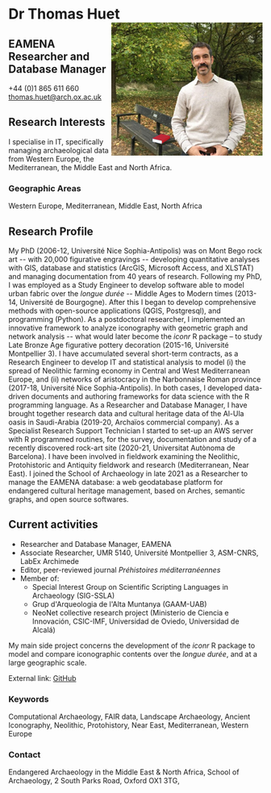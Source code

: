 # Dr Thomas Huet <img src="www/OX_SoA_profile.jpg" width='300px' align="right"/>

## EAMENA Researcher and Database Manager

+44 (0)1 865 611 660
thomas.huet@arch.ox.ac.uk

## Research Interests

I specialise in IT, specifically managing archaeological data from Western Europe, the Mediterranean, the Middle East and North Africa.

### Geographic Areas

Western Europe, Mediterranean, Middle East, North Africa

## Research Profile

My PhD (2006-12, Université Nice Sophia-Antipolis) was on Mont Bego rock art -- with 20,000 figurative engravings -- developing quantitative analyses with GIS, database and statistics (ArcGIS, Microsoft Access, and XLSTAT) and managing documentation from 40 years of research. Following my PhD, I was employed as a Study Engineer to develop software able to model urban fabric over the *longue durée* -- Middle Ages to Modern times (2013-14, Université de Bourgogne). After this I began to develop comprehensive methods with open-source applications (QGIS, Postgresql), and programming (Python). As a postdoctoral researcher, I implemented an innovative framework to analyze iconography with geometric graph and network analysis -- what would later become the *iconr* R package – to study Late Bronze Age figurative pottery decoration (2015-16, Université Montpellier 3). I have accumulated several short-term contracts, as a Research Engineer to develop IT and statistical analysis to model (i) the spread of Neolithic farming economy in Central and West Mediterranean Europe, and (ii) networks of aristocracy in the Narbonnaise Roman province (2017-18, Université Nice Sophia-Antipolis). In both cases, I developed data-driven documents and authoring frameworks for data science with the R programming language. As a Researcher and Database Manager, I have brought together research data and cultural heritage data of the Al-Ula oasis in Saudi-Arabia (2019-20, Archaïos commercial company). As a Specialist Research Support Technician I started to set-up an AWS server with R programmed routines, for the survey, documentation and study of a recently discovered rock-art site (2020-21, Universitat Autònoma de Barcelona). I have been involved in fieldwork examining the Neolithic, Protohistoric and Antiquity fieldwork and research (Mediterranean, Near East). I joined the School of Archaeology in late 2021 as a Researcher to manage the EAMENA database: a web geodatabase platform for endangered cultural heritage management, based on Arches, semantic graphs, and open source softwares.

## Current activities

* Researcher and Database Manager, EAMENA
* Associate Researcher, UMR 5140, Université Montpellier 3, ASM-CNRS, LabEx Archimede
* Editor, peer-reviewed journal *Préhistoires méditerranéennes*
* Member of:
  + Special Interest Group on Scientific Scripting Languages in Archaeology (SIG-SSLA)
  + Grup d'Arqueologia de l'Alta Muntanya (GAAM-UAB)
  + NeoNet collective research project (Ministerio de Ciencia e Innovación, CSIC-IMF, Universidad de Oviedo, Universidad de Alcalá)
  
My main side project concerns the development of the *iconr* R package to model and compare iconographic contents over the *longue durée*, and at a large geographic scale.

External link: [GitHub](https://github.com/zoometh/thomashuet#dr-thomas-huet-)

### Keywords

Computational Archaeology, FAIR data, Landscape Archaeology, Ancient Iconography, Neolithic, Protohistory, Near East, Mediterranean, Western Europe

### Contact

Endangered Archaeology in the Middle East & North Africa, School of Archaeology, 2 South Parks Road, Oxford OX1 3TG, 
